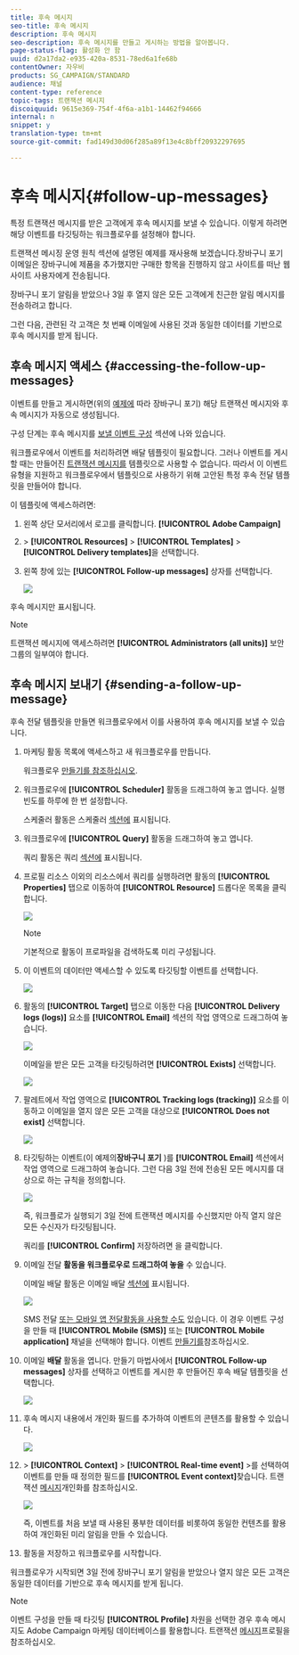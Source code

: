 ```yaml
---
title: 후속 메시지
seo-title: 후속 메시지
description: 후속 메시지
seo-description: 후속 메시지를 만들고 게시하는 방법을 알아봅니다.
page-status-flag: 활성화 안 함
uuid: d2a17da2-e935-420a-8531-78ed6a1fe68b
contentOwner: 자우비
products: SG_CAMPAIGN/STANDARD
audience: 채널
content-type: reference
topic-tags: 트랜잭션 메시지
discoiquuid: 9615e369-754f-4f6a-a1b1-14462f94666
internal: n
snippet: y
translation-type: tm+mt
source-git-commit: fad149d30d06f285a89f13e4c8bff20932297695

---
```



# 후속 메시지{#follow-up-messages}

특정 트랜잭션 메시지를 받은 고객에게 후속 메시지를 보낼 수 있습니다. 이렇게 하려면 해당 이벤트를 타깃팅하는 워크플로우를 설정해야 합니다.

트랜잭션 메시징 운영 원칙 [](../../channels/using/about-transactional-messaging.md#transactional-messaging-operating-principle) 섹션에 설명된 예제를 재사용해 보겠습니다.장바구니 포기 이메일은 장바구니에 제품을 추가했지만 구매한 항목을 진행하지 않고 사이트를 떠난 웹 사이트 사용자에게 전송됩니다.

장바구니 포기 알림을 받았으나 3일 후 열지 않은 모든 고객에게 친근한 알림 메시지를 전송하려고 합니다.

그런 다음, 관련된 각 고객은 첫 번째 이메일에 사용된 것과 동일한 데이터를 기반으로 후속 메시지를 받게 됩니다.

## 후속 메시지 액세스 {#accessing-the-follow-up-messages}

이벤트를 만들고 게시하면(위의 [예제에](../../channels/using/about-transactional-messaging.md#transactional-messaging-operating-principle) 따라 장바구니 포기) 해당 트랜잭션 메시지와 후속 메시지가 자동으로 생성됩니다.

구성 단계는 후속 메시지를 [보낼 이벤트 구성](../../administration/using/configuring-transactional-messaging.md#use-case--configuring-an-event-to-send-a-transactional-message) 섹션에 나와 있습니다.

워크플로우에서 이벤트를 처리하려면 배달 템플릿이 필요합니다. 그러나 이벤트를 게시할 때는 만들어진 [트랜잭션 메시지를](../../channels/using/event-transactional-messages.md) 템플릿으로 사용할 수 없습니다. 따라서 이 이벤트 유형을 지원하고 워크플로우에서 템플릿으로 사용하기 위해 고안된 특정 후속 전달 템플릿을 만들어야 합니다.

이 템플릿에 액세스하려면:

1. 왼쪽 상단 모서리에서 로고를 클릭합니다. **[!UICONTROL Adobe Campaign]**
1. &gt; **[!UICONTROL Resources]** &gt; **[!UICONTROL Templates]** &gt; **[!UICONTROL Delivery templates]**&#x200B;을 선택합니다.
1. 왼쪽 창에 있는 **[!UICONTROL Follow-up messages]** 상자를 선택합니다.

   ![](assets/message-center_follow-up-search.png)

후속 메시지만 표시됩니다.

>[!NOTE]
>
>트랜잭션 메시지에 액세스하려면 **[!UICONTROL Administrators (all units)]** 보안 그룹의 일부여야 합니다.

## 후속 메시지 보내기 {#sending-a-follow-up-message}

후속 전달 템플릿을 만들면 워크플로우에서 이를 사용하여 후속 메시지를 보낼 수 있습니다.

1. 마케팅 활동 목록에 액세스하고 새 워크플로우를 만듭니다.

   워크플로우 [만들기를 참조하십시오](../../automating/using/building-a-workflow.md#creating-a-workflow).

1. 워크플로우에 **[!UICONTROL Scheduler]** 활동을 드래그하여 놓고 엽니다. 실행 빈도를 하루에 한 번 설정합니다.

   스케줄러 활동은 스케줄러 [섹션에](../../automating/using/scheduler.md) 표시됩니다.

1. 워크플로우에 **[!UICONTROL Query]** 활동을 드래그하여 놓고 엽니다.

   쿼리 활동은 쿼리 [섹션에](../../automating/using/query.md) 표시됩니다.

1. 프로필 리소스 이외의 리소스에서 쿼리를 실행하려면 활동의 **[!UICONTROL Properties]** 탭으로 이동하여 **[!UICONTROL Resource]** 드롭다운 목록을 클릭합니다.

   ![](assets/message-center_follow-up-query-properties.png)

   >[!NOTE]
   >
   >기본적으로 활동이 프로파일을 검색하도록 미리 구성됩니다.

1. 이 이벤트의 데이터만 액세스할 수 있도록 타깃팅할 이벤트를 선택합니다.

   ![](assets/message-center_follow-up-query-resource.png)

1. 활동의 **[!UICONTROL Target]** 탭으로 이동한 다음 **[!UICONTROL Delivery logs (logs)]** 요소를 **[!UICONTROL Email]** 섹션의 작업 영역으로 드래그하여 놓습니다.

   ![](assets/message-center_follow-up-delivery-logs.png)

   이메일을 받은 모든 고객을 타깃팅하려면 **[!UICONTROL Exists]** 선택합니다.

   ![](assets/message-center_follow-up-delivery-logs-exists.png)

1. 팔레트에서 작업 영역으로 **[!UICONTROL Tracking logs (tracking)]** 요소를 이동하고 이메일을 열지 않은 모든 고객을 대상으로 **[!UICONTROL Does not exist]** 선택합니다.

   ![](assets/message-center_follow-up-delivery-and-tracking-logs.png)

1. 타깃팅하는 이벤트(이 예제의&#x200B;**장바구니 포기** )를 **[!UICONTROL Email]** 섹션에서 작업 영역으로 드래그하여 놓습니다. 그런 다음 3일 전에 전송된 모든 메시지를 대상으로 하는 규칙을 정의합니다.

   ![](assets/message-center_follow-up-created.png)

   즉, 워크플로가 실행되기 3일 전에 트랜잭션 메시지를 수신했지만 아직 열지 않은 모든 수신자가 타깃팅됩니다.

   쿼리를 **[!UICONTROL Confirm]** 저장하려면 을 클릭합니다.

1. 이메일 전달 **활동을 워크플로우로 드래그하여 놓을** 수 있습니다.

   이메일 배달 활동은 이메일 배달 [섹션에](../../automating/using/email-delivery.md) 표시됩니다.

   ![](assets/message-center_follow-up-workflow.png)

   SMS 전달 [또는 모바일 앱 전달](../../automating/using/sms-delivery.md)[활동을 사용할 수도](../../automating/using/push-notification-delivery.md) 있습니다. 이 경우 이벤트 구성을 만들 때 **[!UICONTROL Mobile (SMS)]** 또는 **[!UICONTROL Mobile application]** 채널을 선택해야 합니다. 이벤트 [만들기를](../../administration/using/configuring-transactional-messaging.md#creating-an-event)참조하십시오.

1. 이메일 **배달** 활동을 엽니다. 만들기 마법사에서 **[!UICONTROL Follow-up messages]** 상자를 선택하고 이벤트를 게시한 후 만들어진 후속 배달 템플릿을 선택합니다.

   ![](assets/message-center_follow-up-template.png)

1. 후속 메시지 내용에서 개인화 필드를 추가하여 이벤트의 콘텐츠를 활용할 수 있습니다.

   ![](assets/message-center_follow-up-content.png)

1. &gt; **[!UICONTROL Context]** &gt; **[!UICONTROL Real-time event]** &gt;를 선택하여 이벤트를 만들 때 정의한 필드를 **[!UICONTROL Event context]**&#x200B;찾습니다. 트랜잭션 [메시지](../../channels/using/event-transactional-messages.md#personalizing-a-transactional-message)개인화를 참조하십시오.

   ![](assets/message-center_follow-up-personalization.png)

   즉, 이벤트를 처음 보낼 때 사용된 풍부한 데이터를 비롯하여 동일한 컨텐츠를 활용하여 개인화된 미리 알림을 만들 수 있습니다.

1. 활동을 저장하고 워크플로우를 시작합니다.

워크플로우가 시작되면 3일 전에 장바구니 포기 알림을 받았으나 열지 않은 모든 고객은 동일한 데이터를 기반으로 후속 메시지를 받게 됩니다.

>[!NOTE]
>
>이벤트 구성을 만들 때 타깃팅 **[!UICONTROL Profile]** 차원을 선택한 경우 후속 메시지도 Adobe Campaign 마케팅 데이터베이스를 활용합니다. 트랜잭션 [메시지](../../channels/using/profile-transactional-messages.md)프로필을 참조하십시오.

